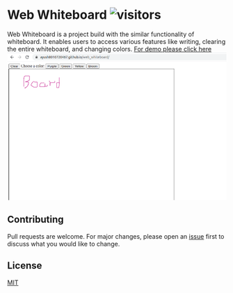 # Web Whiteboard ![visitors](https://visitor-badge.laobi.icu/badge?page_id=ayush8010720467_web_whiteboard)
Web Whiteboard is a project build with the similar functionality of whiteboard. It enables users to access various features like writing, clearing the entire whiteboard, and changing colors. [For demo please click here](https://ayush8010720467.github.io/web_whiteboard/)
<img src='./board.png'/>

## Contributing
Pull requests are welcome. For major changes, please open an [issue](https://github.com/ayush8010720467/web_whiteboard/issues) first to discuss what you would like to change.


## License
[MIT](https://choosealicense.com/licenses/mit/)
